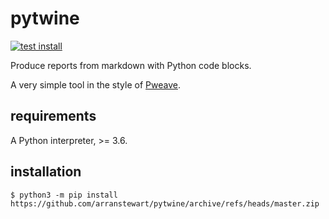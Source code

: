 
# pytwine

[![test install](https://github.com/arranstewart/pytwine/actions/workflows/test.yml/badge.svg)](https://github.com/arranstewart/pytwine/actions/workflows/test.yml)

Produce reports from markdown with Python code blocks.

A very simple tool in the style of [Pweave][pweave].

[pweave]: https://github.com/mpastell/Pweave

## requirements

A Python interpreter, >= 3.6.

## installation

```
$ python3 -m pip install https://github.com/arranstewart/pytwine/archive/refs/heads/master.zip
```

